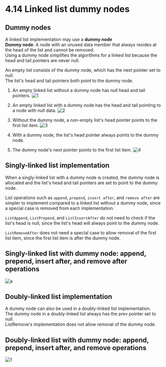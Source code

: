 # 4.14 Linked list dummy nodes

## Dummy nodes
A linked list implementation may use a **dummy node**   
**Dummy node**: A node with an unused data member that always resides at the head of the list and cannot be removed.   
Using a dummy node simplifies the algorithms for a linked list because the head and tail pointers are never null.   

An empty list consists of the dummy node, which has the next pointer set to null.   
The list's head and tail pointers both point to the dummy node.

1. An empty linked list without a dummy node has null head and tail pointers.
![1](https://github.com/ijaejun1025/CIS223-Algorithms/assets/154036705/13f4214b-7d33-4b2f-9076-8098d27afedd)

2. An empty linked list with a dummy node has the head and tail pointing to a node with null data.
![2](https://github.com/ijaejun1025/CIS223-Algorithms/assets/154036705/d278e984-26ec-4e59-bf61-058ee90ac1f9)

3. Without the dummy node, a non-empty list's head pointer points to the first list item.
![3](https://github.com/ijaejun1025/CIS223-Algorithms/assets/154036705/a6981c52-c84d-4126-8155-cd5ea80def62)

4. With a dummy node, the list's head pointer always points to the dummy node.
5. The dummy node's next pointer points to the first list item.
![4](https://github.com/ijaejun1025/CIS223-Algorithms/assets/154036705/295f987b-8ed2-4f15-868c-f7f86aac2b5a)

## Singly-linked list implementation
When a singly-linked list with a dummy node is created, the dummy node is allocated and the list's head and tail pointers are set to point to the dummy node.   

List operations such as ``append``, ``prepend``, ``insert after``, and ``remove after`` are simpler to implement compared to a linked list without a dummy node, since a special case is removed from each implementation.    

``ListAppend``, ``ListPrepend``, and ``ListInsertAfter`` do not need to check if the list's head is null, since the list's head will always point to the dummy node.   

``ListRemoveAfter`` does not need a special case to allow removal of the first list item, since the first list item is after the dummy node.   

## Singly-linked list with dummy node: append, prepend, insert after, and remove after operations
![a](https://github.com/ijaejun1025/CIS223-Algorithms/assets/154036705/78d95749-4eb1-43b3-be80-e1ac8d56c80d)

## Doubly-linked list implementation
A dummy node can also be used in a doubly-linked list implementation.   
The dummy node in a doubly-linked list always has the prev pointer set to null.   
ListRemove's implementation does not allow removal of the dummy node.

## Doubly-linked list with dummy node: append, prepend, insert after, and remove operations
![1](https://github.com/ijaejun1025/CIS223-Algorithms/assets/154036705/fd2de3c7-b41f-4722-9624-0193b07af612)

